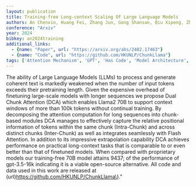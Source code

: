 ```yaml
---
layout: publication
title: Training-free Long-context Scaling Of Large Language Models
authors: An Chenxin, Huang Fei, Zhang Jun, Gong Shansan, Qiu Xipeng, Zhou Chang, Kong Lingpeng
conference: "Arxiv"
year: 2024
bibkey: an2024training
additional_links:
  - {name: "Paper", url: "https://arxiv.org/abs/2402.17463"}
  - {name: "Code", url: "https://github.com/HKUNLP/ChunkLlama"}
tags: ['Attention Mechanism', 'GPT', 'Has Code', 'Model Architecture', 'Pretraining Methods', 'Reinforcement Learning', 'Training Techniques']
---
```

The ability of Large Language Models (LLMs) to process and generate coherent text is markedly weakened when the number of input tokens exceeds their pretraining length. Given the expensive overhead of finetuning large-scale models with longer sequences we propose Dual Chunk Attention (DCA) which enables Llama2 70B to support context windows of more than 100k tokens without continual training. By decomposing the attention computation for long sequences into chunk-based modules DCA manages to effectively capture the relative positional information of tokens within the same chunk (Intra-Chunk) and across distinct chunks (Inter-Chunk) as well as integrates seamlessly with Flash Attention. In addition to its impressive extrapolation capability DCA achieves performance on practical long-context tasks that is comparable to or even better than that of finetuned models. When compared with proprietary models our training-free 70B model attains 9437; of the performance of gpt-3.5-16k indicating it is a viable open-source alternative. All code and data used in this work are released at (url)https://github.com/HKUNLP/ChunkLlama\}."
